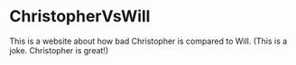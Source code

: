 # ChristopherVsWill
This is a website about how bad Christopher is compared to Will. (This is a joke. Christopher is great!)
